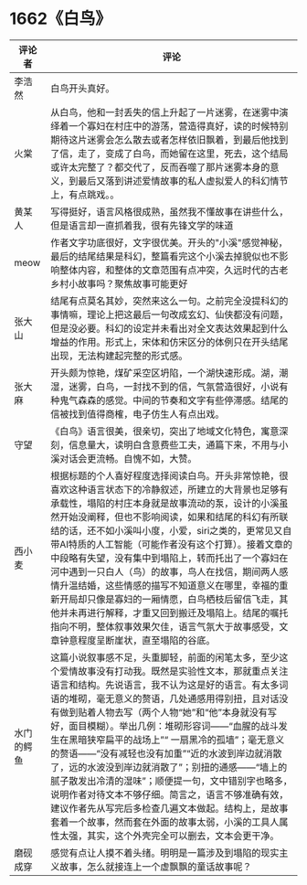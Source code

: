 # 1662《白鸟》

评论者 | 评论 |
|---|---|
|李浩然| 白鸟开头真好。|
|火棠|从白鸟，他和一封丢失的信上升起了一片迷雾，在迷雾中演绎着一个寡妇在村庄中的游荡，营造得真好，读的时候特别期待这片迷雾会怎么散去或者怎样依旧飘着，到最后他找到了信，走了，变成了白鸟，而她留在这里，死去，这个结局或许太完整了？都交代了，反而吞噬了那片迷雾本身的意义，到最后又落到讲述爱情故事的私人虚拟爱人的科幻情节上，有点跳戏。。|
|黄某人|写得挺好，语言风格很成熟，虽然我不懂故事在讲些什么，但是语言却一直抓着我，很有先锋文学的味道|
|meow|作者文字功底很好，文字很优美。开头的"小溪"感觉神秘，最后的结尾结果是科幻，整篇看完这个小溪去掉貌似也不影响整体内容，和整体的文章范围有点冲突，久远时代的古老乡村小故事吗？聚焦故事可能更好|
|张大山|结尾有点莫名其妙，突然来这么一句。之前完全没提科幻的事情嘛，理论上把这最后一句改成玄幻、仙侠都没有问题，但是没必要。科幻的设定并未看出对全文表达效果起到什么增益的作用。形式上，宋体和仿宋区分的体例只在开头结尾出现，无法构建起完整的形式感。|
|张大麻|开头颇为惊艳，煤矿采空区坍陷，一个湖快速形成。湖，潮湿，迷雾，白鸟，一封找不到的信，气氛营造很好，小说有种鬼气森森的感觉。中间的节奏和文字有些停滞感。结尾的信被找到值得商榷，电子仿生人有点出戏。|
|守望|《白鸟》语言很美，很亲切，突出了地域文化特色，寓意深刻，信息量大，读明白含意费些工夫，通篇下来，不用与小溪对话会更流畅。自愧不如，大赞。|
|西小麦|根据标题的个人喜好程度选择阅读白鸟。开头非常惊艳，很喜欢这种语言状态下的冷静叙述，所建立的大背景也足够有承载性，塌陷的村庄本身就是故事流动的泵，设计的小溪虽然开始没阐释，但也不影响阅读，如果和结尾的科幻有所联结的话，还不如小溪叫小度，小爱，siri之类的，更常见又自带AI特质的人工智能（可能作者没有这个打算）。接着文章的中段略有失望，没有集中到塌陷上，转而托出了一个寡妇在河中遇到一只白人（鸟）的故事，鸟人在找信，期间两人感情升温结婚，这些情感的描写不知道意义在哪里，幸福的重新开局却只像是寡妇的一厢情愿，白鸟栖枝后留信飞走，其他并未再进行解释，才重又回到搬迁及塌陷上。结尾的嘱托指向不明，整体叙事效果欠佳，语言气氛大于故事感受，文章钟意程度呈断崖状，直至塌陷的谷底。|
|水门的鳄鱼|这篇小说叙事感不足，头重脚轻，前面的闲笔太多，至少这个爱情故事没有打动我。既然是实验性文本，那就重点关注语言和结构。先说语言，我不认为这是好的语言。有太多词语的堆砌，毫无意义的赘语，几处通感用得别扭，且对话没有做到贴着人物去写（两个人物“她”和“他”本身就没有写好，面目模糊）。举出几例：堆砌形容词——“血腥的战斗发生在黑暗狭窄扁平的战场上”“ 一扇黑冷的孤墙”；毫无意义的赘语——“没有减轻也没有加重”“近的水波到岸边就消散了，远的水波没到岸边就消散了”；别扭的通感——“墙上的腻子散发出冷清的湿味”；顺便提一句，文中错别字也略多，说明作者对待文本不够仔细。简言之，语言不够准确有效，建议作者先从写完后多检查几遍文本做起。结构上，是故事套着一个故事，然而套在外面的故事太弱，小溪的工具人属性太强，其实，这个外壳完全可以删去，文本会更干净。|
|磨砚成穿|感觉有点让人摸不着头绪。明明是一篇涉及到塌陷的现实主义故事，怎么就接连上一个虚飘飘的童话故事呢？|